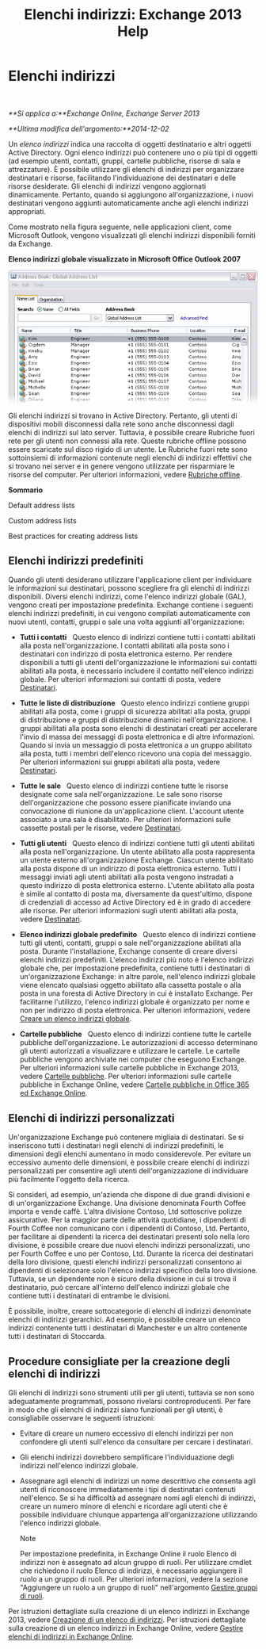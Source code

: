 ﻿---
title: 'Elenchi indirizzi: Exchange 2013 Help'
TOCTitle: Elenchi indirizzi
ms:assetid: 8ee2672a-3a45-4897-8cc0-fa23c374dbf9
ms:mtpsurl: https://technet.microsoft.com/it-it/library/Bb232119(v=EXCHG.150)
ms:contentKeyID: 50481161
ms.date: 05/22/2018
mtps_version: v=EXCHG.150
ms.translationtype: MT
---

# Elenchi indirizzi

 

_**Si applica a:**Exchange Online, Exchange Server 2013_

_**Ultima modifica dell'argomento:**2014-12-02_

Un *elenco indirizzi* indica una raccolta di oggetti destinatario e altri oggetti Active Directory. ‎Ogni elenco indirizzi può contenere uno o più tipi di oggetti (ad esempio utenti, contatti, gruppi, cartelle pubbliche, risorse di sala e attrezzature). È possibile utilizzare gli elenchi di indirizzi per organizzare destinatari e risorse, facilitando l'individuazione dei destinatari e delle risorse desiderate. Gli elenchi di indirizzi vengono aggiornati dinamicamente. Pertanto, quando si aggiungono all'organizzazione, i nuovi destinatari vengono aggiunti automaticamente anche agli elenchi indirizzi appropriati.

Come mostrato nella figura seguente, nelle applicazioni client, come Microsoft Outlook, vengono visualizzati gli elenchi indirizzi disponibili forniti da Exchange.

**Elenco indirizzi globale visualizzato in Microsoft Office Outlook 2007**

![Elenchi di indirizzi visualizzati in Outlook 2007](images/Bb232119.54d7729c-2e28-4863-8944-b0c37dabbbb3(EXCHG.150).gif "Elenchi di indirizzi visualizzati in Outlook 2007")

Gli elenchi indirizzi si trovano in Active Directory. Pertanto, gli utenti di dispositivi mobili disconnessi dalla rete sono anche disconnessi dagli elenchi di indirizzi sul lato server. Tuttavia, è possibile creare Rubriche fuori rete per gli utenti non connessi alla rete. Queste rubriche offline possono essere scaricate sul disco rigido di un utente. Le Rubriche fuori rete sono sottoinsiemi di informazioni contenute negli elenchi di indirizzi effettivi che si trovano nei server e in genere vengono utilizzate per risparmiare le risorse del computer. Per ulteriori informazioni, vedere [Rubriche offline](offline-address-books-exchange-2013-help.md).

**Sommario**

Default address lists

Custom address lists

Best practices for creating address lists

## Elenchi indirizzi predefiniti

Quando gli utenti desiderano utilizzare l'applicazione client per individuare le informazioni sui destinatari, possono scegliere fra gli elenchi di indirizzi disponibili. Diversi elenchi indirizzi, come l'elenco indirizzi globale (GAL), vengono creati per impostazione predefinita. Exchange contiene i seguenti elenchi indirizzi predefiniti, in cui vengono compilati automaticamente con nuovi utenti, contatti, gruppi o sale una volta aggiunti all'organizzazione:

  - **Tutti i contatti**   Questo elenco di indirizzi contiene tutti i contatti abilitati alla posta nell'organizzazione. I contatti abilitati alla posta sono i destinatari con indirizzo di posta elettronica esterno. Per rendere disponibili a tutti gli utenti dell'organizzazione le informazioni sui contatti abilitati alla posta, è necessario includere il contatto nell'elenco indirizzi globale. Per ulteriori informazioni sui contatti di posta, vedere [Destinatari](recipients-exchange-2013-help.md).

  - **Tutte le liste di distribuzione**   Questo elenco indirizzi contiene gruppi abilitati alla posta, come i gruppi di sicurezza abilitati alla posta, gruppi di distribuzione e gruppi di distribuzione dinamici nell'organizzazione. I gruppi abilitati alla posta sono elenchi di destinatari creati per accelerare l'invio di massa dei messaggi di posta elettronica e di altre informazioni. Quando si invia un messaggio di posta elettronica a un gruppo abilitato alla posta, tutti i membri dell'elenco ricevono una copia del messaggio. Per ulteriori informazioni sui gruppi abilitati alla posta, vedere [Destinatari](recipients-exchange-2013-help.md).

  - **Tutte le sale**   Questo elenco di indirizzi contiene tutte le risorse designate come sala nell'organizzazione. Le sale sono risorse dell'organizzazione che possono essere pianificate inviando una convocazione di riunione da un'applicazione client. L'account utente associato a una sala è disabilitato. Per ulteriori informazioni sulle cassette postali per le risorse, vedere [Destinatari](recipients-exchange-2013-help.md).

  - **Tutti gli utenti**   Questo elenco di indirizzi contiene tutti gli utenti abilitati alla posta nell'organizzazione. Un utente abilitato alla posta rappresenta un utente esterno all'organizzazione Exchange. Ciascun utente abilitato alla posta dispone di un indirizzo di posta elettronica esterno. Tutti i messaggi inviati agli utenti abilitati alla posta vengono instradati a questo indirizzo di posta elettronica esterno. L'utente abilitato alla posta è simile al contatto di posta ma, diversamente da quest'ultimo, dispone di credenziali di accesso ad Active Directory ed è in grado di accedere alle risorse. Per ulteriori informazioni sugli utenti abilitati alla posta, vedere [Destinatari](recipients-exchange-2013-help.md).

  - **Elenco indirizzi globale predefinito**   Questo elenco di indirizzi contiene tutti gli utenti, contatti, gruppi o sale nell'organizzazione abilitati alla posta. Durante l'installazione, Exchange consente di creare diversi elenchi indirizzi predefiniti. L'elenco indirizzi più noto è l'elenco indirizzi globale che, per impostazione predefinita, contiene tutti i destinatari di un'organizzazione Exchange: in altre parole, nell'elenco indirizzi globale viene elencato qualsiasi oggetto abilitato alla cassetta postale o alla posta in una foresta di Active Directory in cui è installato Exchange. Per facilitarne l'utilizzo, l'elenco indirizzi globale è organizzato per nome e non per indirizzo di posta elettronica. Per ulteriori informazioni, vedere [Creare un elenco indirizzi globale](create-a-global-address-list-exchange-2013-help.md).

  - **Cartelle pubbliche**   Questo elenco di indirizzi contiene tutte le cartelle pubbliche dell'organizzazione. Le autorizzazioni di accesso determinano gli utenti autorizzati a visualizzare e utilizzare le cartelle. Le cartelle pubbliche vengono archiviate nei computer che eseguono Exchange. Per ulteriori informazioni sulle cartelle pubbliche in Exchange 2013, vedere [Cartelle pubbliche](public-folders-exchange-2013-help.md). Per ulteriori informazioni sulle cartelle pubbliche in Exchange Online, vedere [Cartelle pubbliche in Office 365 ed Exchange Online](https://technet.microsoft.com/it-it/library/jj200758\(v=exchg.150\)).

## Elenchi di indirizzi personalizzati

Un'organizzazione Exchange può contenere migliaia di destinatari. Se si inseriscono tutti i destinatari negli elenchi di indirizzi predefiniti, le dimensioni degli elenchi aumentano in modo considerevole. Per evitare un eccessivo aumento delle dimensioni, è possibile creare elenchi di indirizzi personalizzati per consentire agli utenti dell'organizzazione di individuare più facilmente l'oggetto della ricerca.

Si consideri, ad esempio, un'azienda che dispone di due grandi divisioni e di un'organizzazione Exchange. Una divisione denominata Fourth Coffee importa e vende caffè. L'altra divisione Contoso, Ltd sottoscrive polizze assicurative. Per la maggior parte delle attività quotidiane, i dipendenti di Fourth Coffee non comunicano con i dipendenti di Contoso, Ltd. Pertanto, per facilitare ai dipendenti la ricerca dei destinatari presenti solo nella loro divisione, è possibile creare due nuovi elenchi indirizzi personalizzati, uno per Fourth Coffee e uno per Contoso, Ltd. Durante la ricerca dei destinatari della loro divisione, questi elenchi indirizzi personalizzati consentono ai dipendenti di selezionare solo l'elenco indirizzi specifico della loro divisione. Tuttavia, se un dipendente non è sicuro della divisione in cui si trova il destinatario, può cercare all'interno dell'elenco indirizzi globale che contiene tutti i destinatari di entrambe le divisioni.

È possibile, inoltre, creare sottocategorie di elenchi di indirizzi denominate elenchi di indirizzi gerarchici. Ad esempio, è possibile creare un elenco indirizzi contenente tutti i destinatari di Manchester e un altro contenente tutti i destinatari di Stoccarda.

## Procedure consigliate per la creazione degli elenchi di indirizzi

Gli elenchi di indirizzi sono strumenti utili per gli utenti, tuttavia se non sono adeguatamente programmati, possono rivelarsi controproducenti. Per fare in modo che gli elenchi di indirizzi siano funzionali per gli utenti, è consigliabile osservare le seguenti istruzioni:

  - Evitare di creare un numero eccessivo di elenchi indirizzi per non confondere gli utenti sull'elenco da consultare per cercare i destinatari.

  - Gli elenchi indirizzi dovrebbero semplificare l'individuazione degli indirizzi nell'elenco indirizzi globale.

  - Assegnare agli elenchi di indirizzi un nome descrittivo che consenta agli utenti di riconoscere immediatamente i tipi di destinatari contenuti nell'elenco. Se si ha difficoltà ad assegnare nomi agli elenchi di indirizzi, creare un numero minore di elenchi e ricordare agli utenti che è possibile individuare chiunque appartenga all'organizzazione utilizzando l'elenco indirizzi globale.
    

    > [!NOTE]
    > Per impostazione predefinita, in Exchange Online il ruolo Elenco di indirizzi non è assegnato ad alcun gruppo di ruoli. Per utilizzare cmdlet che richiedono il ruolo Elenco di indirizzi, è necessario aggiungere il ruolo a un gruppo di ruoli. Per ulteriori informazioni, vedere la sezione "Aggiungere un ruolo a un gruppo di ruoli" nell'argomento <A href="manage-role-groups-exchange-2013-help.md">Gestire gruppi di ruoli</A>.



Per istruzioni dettagliate sulla creazione di un elenco indirizzi in Exchange 2013, vedere [Creazione di un elenco di indirizzi](create-an-address-list-exchange-2013-help.md). Per istruzioni dettagliate sulla creazione di un elenco indirizzi in Exchange Online, vedere [Gestire elenchi di indirizzi in Exchange Online](https://technet.microsoft.com/it-it/library/jj983798\(v=exchg.150\)).

